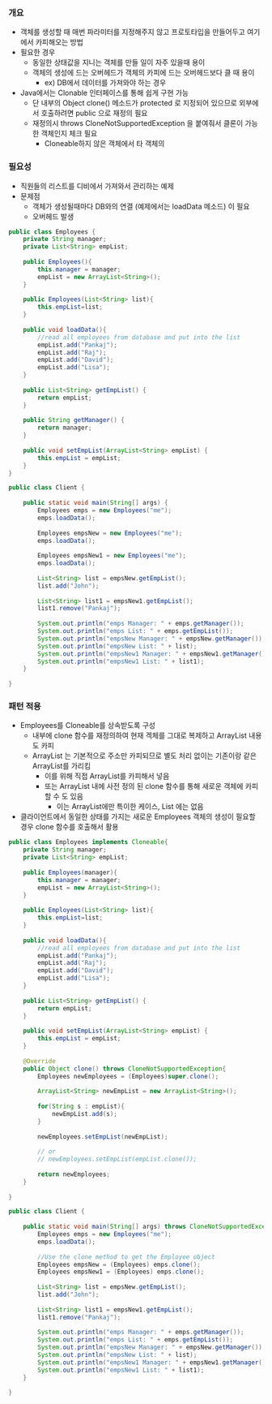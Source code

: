 ### 개요
- 객체를 생성할 때 매번 파라미터를 지정해주지 않고 프로토타입을 만들어두고 여기에서 카피해오는 방법
- 필요한 경우
  - 동일한 상태값을 지니는 객체를 만들 일이 자주 있을때 용이
  - 객체의 생성에 드는 오버헤드가 객체의 카피에 드는 오버헤드보다 클 때 용이
    - ex) DB에서 데이터를 가져와야 하는 경우
- Java에서는 Clonable 인터페이스를 통해 쉽게 구현 가능
  - 단 내부의 Object clone() 메소드가 protected 로 지정되어 있으므로 외부에서 호출하려면 public 으로 재정의 필요
  - 재정의시 throws CloneNotSupportedException 을 붙여줘서 클론이 가능한 객체인지 체크 필요
    - Cloneable하지 않은 객체에서 타 객체의
    
### 필요성
- 직원들의 리스트를 디비에서 가져와서 관리하는 예제
- 문제점
  - 객체가 생성될때마다 DB와의 연결 (예제에서는 loadData 메소드) 이 필요
  - 오버헤드 발생

```java
public class Employees {
    private String manager;
    private List<String> empList;
	
    public Employees(){
        this.manager = manager;
        empList = new ArrayList<String>();
    }
	
    public Employees(List<String> list){
        this.empList=list;
    }
    
    public void loadData(){
        //read all employees from database and put into the list
        empList.add("Pankaj");
        empList.add("Raj");
        empList.add("David");
        empList.add("Lisa");
    }
	
    public List<String> getEmpList() {
        return empList;
    }
    
    public String getManager() {
        return manager;
    }
	
    public void setEmpList(ArrayList<String> empList) {
        this.empList = empList;
    }
}

public class Client {
 
    public static void main(String[] args) {
        Employees emps = new Employees("me");
        emps.loadData();
        
        Employees empsNew = new Employees("me");
        emps.loadData();
        
        Employees empsNew1 = new Employees("me");
        emps.loadData();
        
        List<String> list = empsNew.getEmpList();
        list.add("John");
        
        List<String> list1 = empsNew1.getEmpList();
        list1.remove("Pankaj");
		
        System.out.println("emps Manager: " + emps.getManager());
        System.out.println("emps List: " + emps.getEmpList());
        System.out.println("empsNew Manager: " + empsNew.getManager());
        System.out.println("empsNew List: " + list);
        System.out.println("empsNew1 Manager: " + empsNew1.getManager());
        System.out.println("empsNew1 List: " + list1);
    }
 
}
```


### 패턴 적용
- Employees를 Cloneable를 상속받도록 구성
  - 내부에 clone 함수를 재정의하여 현재 겍체를 그대로 복제하고 ArrayList 내용도 카피
  - ArrayList 는 기본적으로 주소만 카피되므로 별도 처리 없이는 기존이랑 같은 ArrayList를 가리킴
    - 이를 위해 직접 ArrayList를 카피해서 넣음
    - 또는 ArrayList 내에 사전 정의 된 clone 함수를 통해 새로운 객체에 카피할 수 도 있음
      - 이는 ArrayList에만 특이한 케이스, List 에는 없음
- 클라이언트에서 동일한 상태를 가지는 새로운 Employees 객체의 생성이 필요할 경우 clone 함수를 호출해서 활용

```java
public class Employees implements Cloneable{
    private String manager;
    private List<String> empList;
	
    public Employees(manager){
        this.manager = manager;
        empList = new ArrayList<String>();
    }
	
    public Employees(List<String> list){
        this.empList=list;
    }
    
    public void loadData(){
        //read all employees from database and put into the list
        empList.add("Pankaj");
        empList.add("Raj");
        empList.add("David");
        empList.add("Lisa");
    }
	
    public List<String> getEmpList() {
        return empList;
    }
	
    public void setEmpList(ArrayList<String> empList) {
        this.empList = empList;
    }
	
    @Override
    public Object clone() throws CloneNotSupportedException{
        Employees newEmployees = (Employees)super.clone();
        
        ArrayList<String> newEmpList = new ArrayList<String>(); 
        
        for(String s : empList){
            newEmpList.add(s);
        }
        
        newEmployees.setEmpList(newEmpList);
        
        // or 
        // newEmployees.setEmpList(empList.clone());
        
        return newEmployees;
    }
	
}

public class Client {
 
    public static void main(String[] args) throws CloneNotSupportedException {
        Employees emps = new Employees("me");
        emps.loadData();
		
        //Use the clone method to get the Employee object
        Employees empsNew = (Employees) emps.clone();
        Employees empsNew1 = (Employees) emps.clone();
        
        List<String> list = empsNew.getEmpList();
        list.add("John");
        
        List<String> list1 = empsNew1.getEmpList();
        list1.remove("Pankaj");
		
        System.out.println("emps Manager: " + emps.getManager());
        System.out.println("emps List: " + emps.getEmpList());
        System.out.println("empsNew Manager: " + empsNew.getManager());
        System.out.println("empsNew List: " + list);
        System.out.println("empsNew1 Manager: " + empsNew1.getManager());
        System.out.println("empsNew1 List: " + list1);
    }
 
}
```

